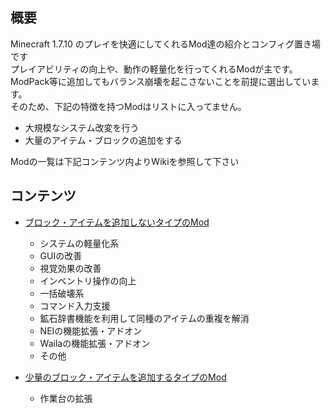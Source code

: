 ## 概要
Minecraft 1.7.10 のプレイを快適にしてくれるMod達の紹介とコンフィグ置き場です  
プレイアビリティの向上や、動作の軽量化を行ってくれるModが主です。  
ModPack等に追加してもバランス崩壊を起こさないことを前提に選出しています。  
そのため、下記の特徴を持つModはリストに入ってません。

- 大規模なシステム改変を行う
- 大量のアイテム・ブロックの追加をする

Modの一覧は下記コンテンツ内よりWikiを参照して下さい

## コンテンツ
- [ブロック・アイテムを追加しないタイプのMod][01]
    - システムの軽量化系
    - GUIの改善
    - 視覚効果の改善
    - インベントリ操作の向上
    - 一括破壊系
    - コマンド入力支援
    - 鉱石辞書機能を利用して同種のアイテムの重複を解消
    - NEIの機能拡張・アドオン
    - Wailaの機能拡張・アドオン
    - その他

- [少量のブロック・アイテムを追加するタイプのMod][02]
    - 作業台の拡張

<!-- IDs -->

[01]: https://github.com/BMB78/MC1710_UtilityMods/wiki/System-Customize
[02]: https://github.com/BMB78/MC1710_UtilityMods/wiki/Utility

